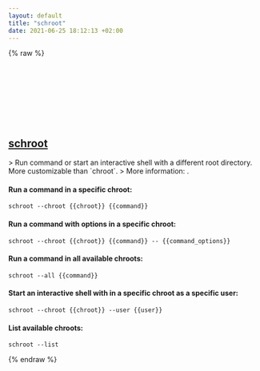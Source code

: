 ```yaml
---
layout: default
title: "schroot"
date: 2021-06-25 18:12:13 +02:00
---
```

{% raw %}
<h2 id="schroot">
  <a href="/en/linux/schroot.html">schroot</a> <a href="#schroot"><svg class="icon">
    <use href="/assets/images/unicode_sprite.svg#link" />
  </svg></a>
</h2>
> Run command or start an interactive shell with a different root directory. More customizable than `chroot`.
> More information: <https://wiki.debian.org/Schroot>.

#### Run a command in a specific chroot:
```shell
schroot --chroot {{chroot}} {{command}}
```
#### Run a command with options in a specific chroot:
```shell
schroot --chroot {{chroot}} {{command}} -- {{command_options}}
```
#### Run a command in all available chroots:
```shell
schroot --all {{command}}
```
#### Start an interactive shell with in a specific chroot as a specific user:
```shell
schroot --chroot {{chroot}} --user {{user}}
```
#### List available chroots:
```shell
schroot --list
```
{% endraw %}